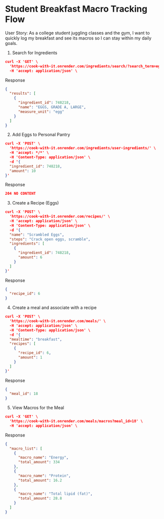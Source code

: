 # Student Breakfast Macro Tracking Flow
User Story: As a college student juggling classes and the gym, I want to quickly log my breakfast and see its macros so I can stay within my daily goals.

1. Search for Ingredients
``` json
curl -X 'GET' \
  'https://cook-with-it.onrender.com/ingredients/search/?search_term=eggs' \
  -H 'accept: application/json' \
  ```
Response
``` json
{
  "results": [
    {
      "ingredient_id": 748218,
      "name": "EGGS, GRADE A, LARGE",
      "measure_unit": "egg"
    }
  ]
}
```

2. Add Eggs to Personal Pantry
``` json
curl -X 'POST' \
  'https://cook-with-it.onrender.com/ingredients/user-ingredients/' \
  -H 'accept: */*' \
  -H 'Content-Type: application/json' \
  -d '{
  "ingredient_id": 748218,
  "amount": 10
}'
  ```
Response
``` json
204 NO CONTENT
```

3. Create a Recipe (Eggs)
``` json
curl -X 'POST' \
  'https://cook-with-it.onrender.com/recipes/' \
  -H 'accept: application/json' \
  -H 'Content-Type: application/json' \
  -d '{
  "name": "Scrambled Eggs",
  "steps": "Crack open eggs, scramble",
  "ingredients": [
    {
      "ingredient_id": 748218,
      "amount": 6
    }
  ]
}'
  ```
Response
``` json
{
  "recipe_id": 6
}
```

4. Create a meal and associate with a recipe
``` json
curl -X 'POST' \
  'https://cook-with-it.onrender.com/meals/' \
  -H 'accept: application/json' \
  -H 'Content-Type: application/json' \
  -d '{
  "mealtime": "breakfast",
  "recipes": [
    {
      "recipe_id": 6,
      "amount": 1
    }
  ]
}'
  ```
Response
``` json
{
  "meal_id": 18
}
```

5. View Macros for the Meal
``` json
curl -X 'GET' \
  'https://cook-with-it.onrender.com/meals/macros?meal_id=18' \
  -H 'accept: application/json' \
  ```
Response
``` json
{
  "macro_list": [
    {
      "macro_name": "Energy",
      "total_amount": 334
    },
    {
      "macro_name": "Protein",
      "total_amount": 16.2
    },
    {
      "macro_name": "Total lipid (fat)",
      "total_amount": 28.8
    }
  ]
}
```

